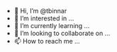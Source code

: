- 👋 Hi, I’m @tbinnar
- 👀 I’m interested in ...
- 🌱 I’m currently learning ...
- 💞️ I’m looking to collaborate on ...
- 📫 How to reach me ...

<!---
tbinnar/tbinnar is a ✨ special ✨ repository because its `README.md` (this file) appears on your GitHub profile.
You can click the Preview link to take a look at your changes.
--->
